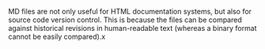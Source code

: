 MD files are not only useful for HTML documentation systems, but also for source code version control. This is because the files can be compared against historical revisions in human-readable text (whereas a binary format cannot be easily compared).x
